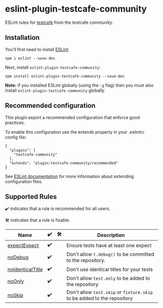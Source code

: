 # eslint-plugin-testcafe-community

ESLint rules for [testcafe](https://github.com/DevExpress/testcafe) from the testcafe community.

## Installation

You'll first need to install [ESLint](http://eslint.org):

```
npm i eslint --save-dev
```

Next, install `eslint-plugin-testcafe-community`:

```
npm install eslint-plugin-testcafe-community --save-dev
```

**Note:** If you installed ESLint globally (using the `-g` flag) then you must also install `eslint-plugin-testcafe-community` globally.

## Recommended configuration

This plugin export a recommended configuration that enforce good practices.

To enable this configuration use the extends property in your .eslintrc config file:

```
{
  "plugins": [
    "testcafe-community"
  ],
  "extends": "plugin:testcafe-community/recommended"
}
```

See [ESLint documentation](http://eslint.org/docs/user-guide/configuring#extending-configuration-files) for more information about extending configuration files.

## Supported Rules

✔️ indicates that a rule is recommended for all users.

🛠 indicates that a rule is fixable.

<!-- __BEGIN AUTOGENERATED RULES TABLE__ -->
| Name  | ✔️     | 🛠     | Description |
| ----- | ----- | ----- | ----------- |
| [expectExpect](https://github.com/testcafe-community/eslint-plugin-testcafe-community/blob/master/docs/rules/expectExpect.md) | ✔️ |  | Ensure tests have at least one expect |
| [noDebug](https://github.com/testcafe-community/eslint-plugin-testcafe-community/blob/master/docs/rules/noDebug.md) | ✔️ |  | Don't allow `t.debug()` to be committed to the repository.  |
| [noIdenticalTitle](https://github.com/testcafe-community/eslint-plugin-testcafe-community/blob/master/docs/rules/noIdenticalTitle.md) | ✔️ |  | Don't use identical titles for your tests |
| [noOnly](https://github.com/testcafe-community/eslint-plugin-testcafe-community/blob/master/docs/rules/noOnly.md) | ✔️ |  | Don't allow `test.only` to be added to the repository |
| [noSkip](https://github.com/testcafe-community/eslint-plugin-testcafe-community/blob/master/docs/rules/noSkip.md) | ✔️ |  | Don't allow `test.skip` or `fixture.skip` to be added to the repository |
<!-- __END AUTOGENERATED RULES TABLE__ -->
